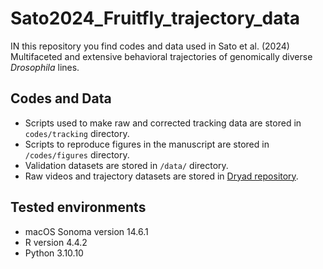 # Sato2024_Fruitfly_trajectory_data
IN this repository you find codes and data used in Sato et al. (2024) Multifaceted and extensive behavioral trajectories of genomically diverse _Drosophila_ lines.

## Codes and Data
- Scripts used to make raw and corrected tracking data are stored in `codes/tracking` directory. 
- Scripts to reproduce figures in the manuscript are stored in `/codes/figures` directory. 
- Validation datasets are stored in `/data/` directory. 
- Raw videos and trajectory datasets are stored in [Dryad repository](https://doi.org/10.5061/dryad.ttdz08m60).

## Tested environments
- macOS Sonoma version 14.6.1
- R version 4.4.2
- Python 3.10.10
